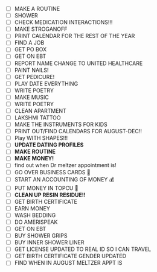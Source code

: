 - [ ] MAKE A ROUTINE
- [ ] SHOWER
- [ ] CHECK MEDICATION INTERACTIONS!!!
- [ ] MAKE STROGANOFF
- [ ] PRINT CALENDAR FOR THE REST OF THE YEAR
- [ ] FIND A JOB
- [ ] GET PO BOX
- [ ] GET ON EBT
- [ ] REPORT NAME CHANGE TO UNITED HEALTHCARE
- [ ] PAINT NAILS!
- [ ] GET PEDICURE!
- [ ] PLAY DATE EVERYTHING
- [ ] WRITE POETRY 
- [ ] MAKE MUSIC
- [ ] WRITE POETRY
- [ ] CLEAN APARTMENT
- [ ] LAKSHMI TATTOO 
- [ ] MAKE THE INSTRUMENTS FOR KIDS 
- [ ] PRINT OUT/FIND CALENDARS FOR AUGUST-DEC!!
- [ ] Play WITH SHAPES!!!
- [ ] **UPDATE DATING PROFILES**
- [ ] **MAKE ROUTINE**
- [ ] **MAKE MONEY!**
- [ ] find out when Dr meltzer appointment is!
- [ ] GO OVER BUSINESS CARDS 📇
- [ ] START AN ACCOUNTING OF MONEY 💰 
- [ ] PUT MONEY IN TOPCU 🏦 
- [ ] **CLEAN UP RESIN RESIDUE!!**
- [ ] GET BIRTH CERTIFICATE
- [ ] EARN MONEY
- [ ] WASH BEDDING
- [ ] DO AMERISPEAK
- [ ] GET ON EBT
- [ ] BUY SHOWER GRIPS
- [ ] BUY INNER SHOWER LINER
- [ ] GET LICENSE UPDATED TO REAL ID SO I CAN TRAVEL
- [ ] GET BIRTH CERTIFICATE GENDER UPDATED
- [ ] FIND WHEN IN AUGUST MELTZER APPT IS